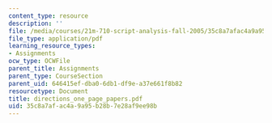 ```yaml
---
content_type: resource
description: ''
file: /media/courses/21m-710-script-analysis-fall-2005/35c8a7afac4a9a95b28b7e28af9ee98b_directions_one_page_papers.pdf
file_type: application/pdf
learning_resource_types:
- Assignments
ocw_type: OCWFile
parent_title: Assignments
parent_type: CourseSection
parent_uid: 646415ef-dba0-6db1-df9e-a37e661f8b82
resourcetype: Document
title: directions_one_page_papers.pdf
uid: 35c8a7af-ac4a-9a95-b28b-7e28af9ee98b
---
```

